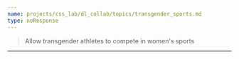```yaml
---
name: projects/css_lab/dl_collab/topics/transgender_sports.md
type: noResponse
---
```


> Allow transgender athletes to compete in women's sports

---

